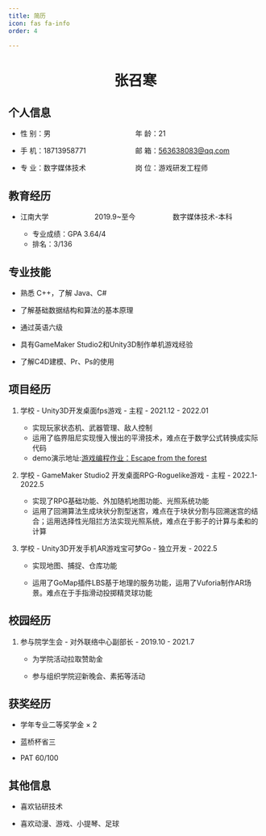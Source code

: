 ```yaml
---
title: 简历
icon: fas fa-info
order: 4

---
```


<center>
     <h1>张召寒</h1>
 </center>

## 个人信息

- 性 别：男&emsp;&emsp;&emsp;&emsp;&emsp;&emsp;&emsp;&emsp;&emsp;&emsp;&emsp;&emsp;年 龄：21

- 手 机：18713958771&emsp;&emsp;&emsp;&emsp;&emsp;&emsp;&emsp;邮 箱：[563638083@qq.com](mailto:563638083@qq.com)

- 专 业：数字媒体技术&emsp;&emsp;&emsp;&emsp;&emsp;&emsp;&emsp;岗 位：游戏研发工程师

## 教育经历

- 江南大学       2019.9~至今      数字媒体技术-本科
  
  - 专业成绩：GPA 3.64/4 
  - 排名：3/136

## 专业技能

- 熟悉 C++，了解 Java、C#

- 了解基础数据结构和算法的基本原理

- 通过英语六级

- 具有GameMaker Studio2和Unity3D制作单机游戏经验

- 了解C4D建模、Pr、Ps的使用

## 项目经历

1. 学校 - Unity3D开发桌面fps游戏 - 主程 - 2021.12 - 2022.01
   
   - 实现玩家状态机、武器管理、敌人控制
   - 运用了临界阻尼实现慢入慢出的平滑技术，难点在于数学公式转换成实际代码
   - demo演示地址:[游戏编程作业：Escape from the forest](https://www.bilibili.com/video/BV1y44y1j7NH?spm_id_from=333.999.0.0)

2. 学校 - GameMaker Studio2 开发桌面RPG-Roguelike游戏 - 主程 - 2022.1- 2022.5
   
   - 实现了RPG基础功能、外加随机地图功能、光照系统功能
   - 运用了回溯算法生成块状分割型迷宫，难点在于块状分割与回溯迷宫的结合；运用选择性光阻拦方法实现光照系统，难点在于影子的计算与柔和的计算

3. 学校 - Unity3D开发手机AR游戏宝可梦Go - 独立开发 - 2022.5
   
   - 实现地图、捕捉、仓库功能
   
   - 运用了GoMap插件LBS基于地理的服务功能，运用了Vuforia制作AR场景。难点在于手指滑动投掷精灵球功能

## 校园经历

1. 参与院学生会 - 对外联络中心副部长 - 2019.10 - 2021.7
   
   - 为学院活动拉取赞助金
   
   - 参与组织学院迎新晚会、素拓等活动

## 获奖经历

- 学年专业二等奖学金 × 2

- 蓝桥杯省三

- PAT 60/100

## 其他信息

- 喜欢钻研技术

- 喜欢动漫、游戏、小提琴、足球
